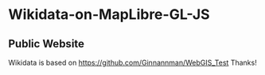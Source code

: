 # Wikidata-on-MapLibre-GL-JS

## Public Website

Wikidata is based on https://github.com/Ginnannman/WebGIS_Test Thanks!
